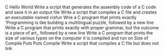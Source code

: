 C Hello World
Write a script that generates the assembly code of a C code and save it in an output file
Write a script that compiles a C file and creates an executable named cisfun
Wrie a C program that prints exactly 'Programming is like building a multilingual puzzle, followed by a new line
Write a C program that prints exactly with proper grammar, but the outcome is a piece of art,, followed by a new line
Write a C program that prints the size of various types on the computer it is compiled and run on
Size of
Compile
Puts
Puts
Compile
Write a script that compiles a C file but does not link
